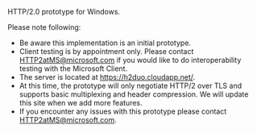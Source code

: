 HTTP/2.0 prototype for Windows.

Please note following:
-	Be aware this implementation is an initial prototype.
-	Client testing is by appointment only.  Please contact HTTP2atMS@microsoft.com if you would like to do interoperability testing with the Microsoft Client.
-	The server is located at https://h2duo.cloudapp.net/.
-	At this time, the prototype will only negotiate HTTP/2 over TLS and supports basic multiplexing and header compression.  We will update this site when we add more features.
-	If you encounter any issues with this prototype please contact HTTP2atMS@microsoft.com.
